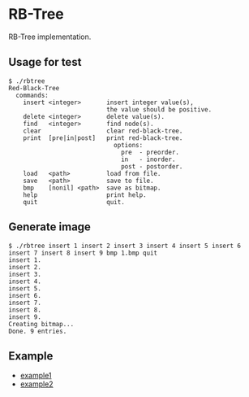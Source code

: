 # RB-Tree

RB-Tree implementation.

## Usage for test
```
$ ./rbtree
Red-Black-Tree
  commands:
    insert <integer>       insert integer value(s),
                           the value should be positive.
    delete <integer>       delete value(s).
    find   <integer>       find node(s).
    clear                  clear red-black-tree.
    print  [pre|in|post]   print red-black-tree.
                             options:
                               pre  - preorder.
                               in   - inorder.
                               post - postorder.
    load   <path>          load from file.
    save   <path>          save to file.
    bmp    [nonil] <path>  save as bitmap.
    help                   print help.
    quit                   quit.
```

## Generate image
```
$ ./rbtree insert 1 insert 2 insert 3 insert 4 insert 5 insert 6 insert 7 insert 8 insert 9 bmp 1.bmp quit
insert 1.
insert 2.
insert 3.
insert 4.
insert 5.
insert 6.
insert 7.
insert 8.
insert 9.
Creating bitmap...
Done. 9 entries.
```

## Example

* [example1]
* [example2]


[example1]: https://github.com/GangZhuo/rbtree/blob/master/example/example1.c
[example2]: https://github.com/GangZhuo/rbtree/blob/master/example/example2.c
